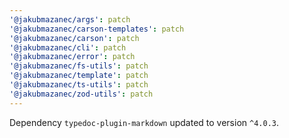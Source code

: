 ```yaml
---
'@jakubmazanec/args': patch
'@jakubmazanec/carson-templates': patch
'@jakubmazanec/carson': patch
'@jakubmazanec/cli': patch
'@jakubmazanec/error': patch
'@jakubmazanec/fs-utils': patch
'@jakubmazanec/template': patch
'@jakubmazanec/ts-utils': patch
'@jakubmazanec/zod-utils': patch
---
```

Dependency `typedoc-plugin-markdown` updated to version `^4.0.3`.
